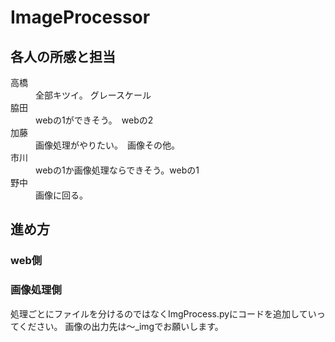 # ImageProcessor
## 各人の所感と担当
<dl>
<name>高橋</name>　
  <dd>全部キツイ。 グレースケール</dd>
<name>脇田</name>　
  <dd>webの1ができそう。　webの2</dd>
<name>加藤</name>　
  <dd>画像処理がやりたい。　画像その他。</dd>
<name>市川</name>　
  <dd>webの1か画像処理ならできそう。webの1</dd>
 <name>野中</name>　
  <dd>画像に回る。</dd>
</dl>

## 進め方

### web側

### 画像処理側
処理ごとにファイルを分けるのではなくImgProcess.pyにコードを追加していってください。  画像の出力先は〜_imgでお願いします。
